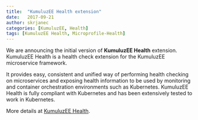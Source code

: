 ```yaml
---
title:  "KumuluzEE Health extension"
date:   2017-09-21
author: skrjanec
categories: [KumuluzEE, Health]
tags: [KumuluzEE Health, Microprofile-Health]
---
```


We are announcing the initial version of **KumuluzEE Health** extension. KumuluzEE Health is a health check extension for the KumuluzEE microservice framework.

<!--more-->

It provides easy, consistent and unified way of performing health checking on microservices and exposing health information to be used by monitoring and container orchestration environments such as Kubernetes. KumuluzEE Health is fully compliant with Kubernetes and has been extensively tested to work in Kubernetes.

More details at [KumuluzEE Health](https://github.com/kumuluz/kumuluzee-health/blob/master/README.md).
